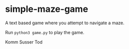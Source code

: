 # simple-maze-game

A text based game where you attempt to navigate a maze.

Run  `python3 game.py` to play the game.

Komm Susser Tod